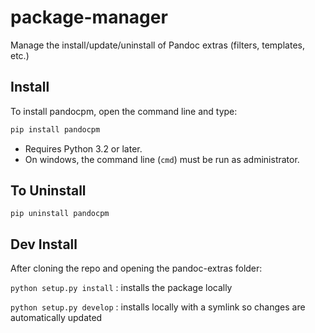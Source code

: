 # package-manager

Manage the install/update/uninstall of Pandoc extras
(filters, templates, etc.)


## Install

To install pandocpm, open the command line and type:

```bash
pip install pandocpm
```

- Requires Python 3.2 or later.
- On windows, the command line (``cmd``) must be run as administrator.

## To Uninstall

```
pip uninstall pandocpm
```

## Dev Install

After cloning the repo and opening the pandoc-extras folder:

`python setup.py install`
: installs the package locally

`python setup.py develop`
: installs locally with a symlink so changes are automatically updated
